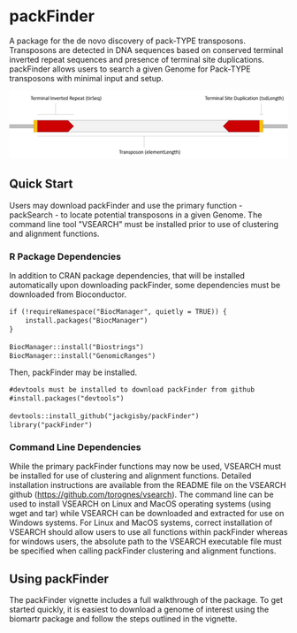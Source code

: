 # packFinder
A package for the de novo discovery of pack-TYPE transposons. Transposons are detected in DNA sequences based on conserved terminal inverted repeat sequences and presence of terminal site duplications. packFinder allows users to search a given Genome for Pack-TYPE transposons with minimal input and setup.

![**Important structural features of Pack-TYPE transposons**](vignettes/tirSeq.jpg)

## Quick Start
Users may download packFinder and use the primary function - packSearch - to locate potential transposons in a given Genome. The command line tool "VSEARCH" must be installed prior to use of clustering and alignment functions.

### R Package Dependencies
In addition to CRAN package dependencies, that will be installed automatically upon downloading packFinder, some dependencies must be downloaded from Bioconductor. 

```
if (!requireNamespace("BiocManager", quietly = TRUE)) {
    install.packages("BiocManager")
}

BiocManager::install("Biostrings")
BiocManager::install("GenomicRanges")
```

Then, packFinder may be installed.

```
#devtools must be installed to download packFinder from github
#install.packages("devtools")

devtools::install_github("jackgisby/packFinder")
library("packFinder")
```

### Command Line Dependencies
While the primary packFinder functions may now be used, VSEARCH must be installed for use of clustering and alignment functions. Detailed installation instructions are available from the README file on the VSEARCH github (https://github.com/torognes/vsearch). The command line can be used to install VSEARCH on Linux and MacOS operating systems (using wget and tar) while VSEARCH can be downloaded and extracted for use on Windows systems. For Linux and MacOS systems, correct installation of VSEARCH should allow users to use all functions within packFinder whereas for windows users, the absolute path to the VSEARCH executable file must be specified when calling packFinder clustering and alignment functions.

## Using packFinder
The packFinder vignette includes a full walkthrough of the package. To get started quickly, it is easiest to download a genome of interest using the biomartr package and follow the steps outlined in the vignette. 
